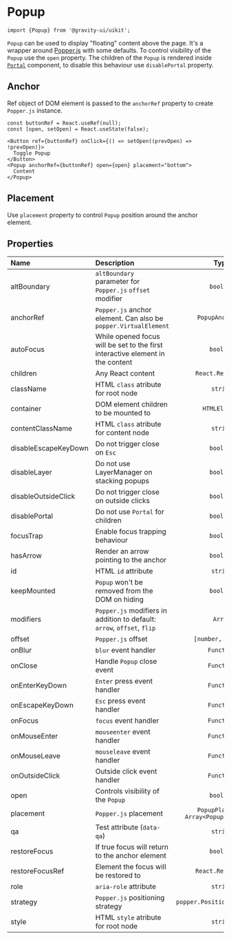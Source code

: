 <!--GITHUB_BLOCK-->

# Popup

<!--/GITHUB_BLOCK-->

```tsx
import {Popup} from '@gravity-ui/uikit';
```

`Popup` can be used to display "floating" content above the page. It's a wrapper around [Popper.js](https://popper.js.org)
with some defaults. To control visibility of the `Popup` use the `open` property.
The children of the `Popup` is rendered inside [`Portal`](../Portal) component, to disable this behaviour use `disablePortal` property.

## Anchor

Ref object of DOM element is passed to the `anchorRef` property to create `Popper.js` instance.

<!--LANDING_BLOCK

<ExampleBlock
    code={`
const buttonRef = React.useRef(null);
const [open, setOpen] = React.useState(false);

<Button ref={buttonRef} onClick={() => setOpen((prevOpen) => !prevOpen)}>
  Toggle Popup
</Button>
<Popup anchorRef={buttonRef} open={open} placement="bottom">
  Content
</Popup>
`}>
    <UIKitExamples.PopupAnchorExample/>
</ExampleBlock>

LANDING_BLOCK-->

<!--GITHUB_BLOCK-->

```tsx
const buttonRef = React.useRef(null);
const [open, setOpen] = React.useState(false);

<Button ref={buttonRef} onClick={() => setOpen((prevOpen) => !prevOpen)}>
  Toggle Popup
</Button>
<Popup anchorRef={buttonRef} open={open} placement="bottom">
  Content
</Popup>
```

<!--/GITHUB_BLOCK-->

## Placement

Use `placement` property to control `Popup` position around the anchor element.

<!--LANDING_BLOCK

<ExampleBlock
    code={`
const boxRef = React.useRef(null);

<div ref={boxRef} />
<Popup open anchorRef={boxRef} placement="top-start">Top Start</Popup>
<Popup open anchorRef={boxRef} placement="top">Top</Popup>
<Popup open anchorRef={boxRef} placement="top-end">Top End</Popup>
<Popup open anchorRef={boxRef} placement="right-start">Right Start</Popup>
<Popup open anchorRef={boxRef} placement="right">Right</Popup>
<Popup open anchorRef={boxRef} placement="right-end">Right End</Popup>
<Popup open anchorRef={boxRef} placement="bottom-end">Bottom End</Popup>
<Popup open anchorRef={boxRef} placement="bottom">Bottom</Popup>
<Popup open anchorRef={boxRef} placement="bottom-start">Bottom Start</Popup>
<Popup open anchorRef={boxRef} placement="left-end">Left End</Popup>
<Popup open anchorRef={boxRef} placement="left">Left</Popup>
<Popup open anchorRef={boxRef} placement="left-start">Left Start</Popup>
`}>
    <UIKitExamples.PopupPlacementExample/>
</ExampleBlock>

LANDING_BLOCK-->

## Properties

| Name                 | Description                                                                    |                   Type                   |     Default     |
| :------------------- | :----------------------------------------------------------------------------- | :--------------------------------------: | :-------------: |
| altBoundary          | `altBoundary` parameter for `Popper.js` `offset` modifier                      |                `boolean`                 |     `false`     |
| anchorRef            | `Popper.js` anchor element. Can also be `popper.VirtualElement`                |             `PopupAnchorRef`             |                 |
| autoFocus            | While opened focus will be set to the first interactive element in the content |                `boolean`                 |     `false`     |
| children             | Any React content                                                              |            `React.ReactNode`             |                 |
| className            | HTML `class` atribute for root node                                            |                 `string`                 |                 |
| container            | DOM element children to be mounted to                                          |              `HTMLElement`               | `document.body` |
| contentClassName     | HTML `class` atribute for content node                                         |                 `string`                 |                 |
| disableEscapeKeyDown | Do not trigger close on `Esc`                                                  |                `boolean`                 |     `false`     |
| disableLayer         | Do not use LayerManager on stacking popups                                     |                `boolean`                 |     `false`     |
| disableOutsideClick  | Do not trigger close on outside clicks                                         |                `boolean`                 |     `false`     |
| disablePortal        | Do not use `Portal` for children                                               |                `boolean`                 |     `false`     |
| focusTrap            | Enable focus trapping behaviour                                                |                `boolean`                 |     `false`     |
| hasArrow             | Render an arrow pointing to the anchor                                         |                `boolean`                 |     `false`     |
| id                   | HTML `id` attribute                                                            |                 `string`                 |                 |
| keepMounted          | `Popup` won't be removed from the DOM on hiding                                |                `boolean`                 |     `false`     |
| modifiers            | `Popper.js` modifiers in addition to default: `arrow`, `offset`, `flip`        |                 `Array`                  |    `[0, 4]`     |
| offset               | `Popper.js` offset                                                             |            `[number, number]`            |    `[0, 4]`     |
| onBlur               | `blur` event handler                                                           |                `Function`                |                 |
| onClose              | Handle `Popup` close event                                                     |                `Function`                |                 |
| onEnterKeyDown       | `Enter` press event handler                                                    |                `Function`                |                 |
| onEscapeKeyDown      | `Esc` press event handler                                                      |                `Function`                |                 |
| onFocus              | `focus` event handler                                                          |                `Function`                |                 |
| onMouseEnter         | `mouseenter` event handler                                                     |                `Function`                |                 |
| onMouseLeave         | `mouseleave` event handler                                                     |                `Function`                |                 |
| onOutsideClick       | Outside click event handler                                                    |                `Function`                |                 |
| open                 | Controls visibility of the `Popup`                                             |                `boolean`                 |     `false`     |
| placement            | `Popper.js` placement                                                          | `PopupPlacement` `Array<PopupPlacement>` |                 |
| qa                   | Test attribute (`data-qa`)                                                     |                 `string`                 |                 |
| restoreFocus         | If true focus will return to the anchor element                                |                `boolean`                 |     `false`     |
| restoreFocusRef      | Element the focus will be restored to                                          |            `React.RefObject`             |                 |
| role                 | `aria-role` attribute                                                          |                 `string`                 |                 |
| strategy             | `Popper.js` positioning strategy                                               |       `popper.PositioningStrategy`       |    `[0, 4]`     |
| style                | HTML `style` atribute for root node                                            |                 `string`                 |                 |
